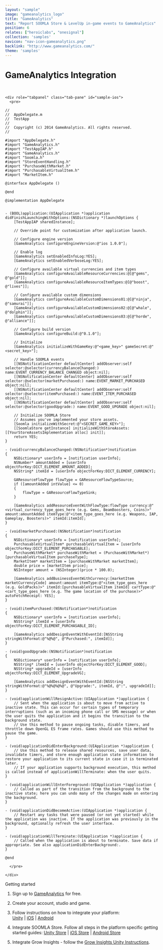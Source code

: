 ```yaml
---
layout: "sample"
image: "gameanalytics_logo"
title: "GameAnalytics"
text: "Report SOOMLA Store & LevelUp in-game events to GameAnalytics"
position: 6
relates: ["heroiclabs", "onesignal"]
collection: 'samples'
navicon: "nav-icon-gameanalytics.png"
backlink: "http://www.gameanalytics.com/"
theme: 'samples'
---
```


# GameAnalytics Integration

<br>

<div>


    <div role="tabpanel" class="tab-pane" id="sample-ios">
      <pre>
```
//
//  AppDelegate.m
//  TestApp
//
//  Copyright (c) 2014 GameAnalytics. All rights reserved.
//

#import "AppDelegate.h"
#import "GameAnalytics.h"
#import "TestAppIAP.h"
#import "GameAnalytics.h"
#import "Soomla.h"
#import "StoreEventHandling.h"
#import "PurchaseWithMarket.h"
#import "PurchasableVirtualItem.h"
#import "MarketItem.h"

@interface AppDelegate ()

@end

@implementation AppDelegate


- (BOOL)application:(UIApplication *)application didFinishLaunchingWithOptions:(NSDictionary *)launchOptions {
    [TestAppIAP sharedInstance];

    // Override point for customization after application launch.

    // Configure engine version
    [GameAnalytics configureEngineVersion:@"ios 1.0.0"];

    // Enable log
    [GameAnalytics setEnabledInfoLog:YES];
    [GameAnalytics setEnabledVerboseLog:YES];

    // Configure available virtual currencies and item types
    [GameAnalytics configureAvailableResourceCurrencies:@[@"gems", @"gold"]];
    [GameAnalytics configureAvailableResourceItemTypes:@[@"boost", @"lives"]];

    // Configure available custom dimensions
    [GameAnalytics configureAvailableCustomDimensions01:@[@"ninja", @"samurai"]];
    [GameAnalytics configureAvailableCustomDimensions02:@[@"whale", @"dolphin"]];
    [GameAnalytics configureAvailableCustomDimensions03:@[@"horde", @"alliance"]];

    // Configure build version
    [GameAnalytics configureBuild:@"0.1.0"];

    // Initialize
    [GameAnalytics initializeWithGameKey:@"<game_key>" gameSecret:@"<secret_key>"];

    // Handle SOOMLA events
    [[NSNotificationCenter defaultCenter] addObserver:self selector:@selector(currencyBalanceChanged:) name:EVENT_CURRENCY_BALANCE_CHANGED object:nil];
    [[NSNotificationCenter defaultCenter] addObserver:self selector:@selector(marketPurchased:) name:EVENT_MARKET_PURCHASED object:nil];
    [[NSNotificationCenter defaultCenter] addObserver:self selector:@selector(itemPurchased:) name:EVENT_ITEM_PURCHASED object:nil];
    [[NSNotificationCenter defaultCenter] addObserver:self selector:@selector(goodUpgrade:) name:EVENT_GOOD_UPGRADE object:nil];

    // Initialize SOOMLA Store
    // Assumes you've implemented your store assets.
    [Soomla initializeWithSecret:@"<SECRET_GAME_KEY>"];
    [[SoomlaStore getInstance] initializeWithStoreAssets:[[YourStoreAssetsImplementation alloc] init]];
    return YES;
}

- (void)currencyBalanceChanged:(NSNotification*)notification
{
    NSDictionary* userInfo = [notification userInfo];
    NSNumber* amountAdded = [userInfo objectForKey:DICT_ELEMENT_AMOUNT_ADDED];
    NSString* itemId = [userInfo objectForKey:DICT_ELEMENT_CURRENCY];

    GAResourceFlowType flowType = GAResourceFlowTypeSource;
    if ([amountAdded intValue] <= 0)
    {
        flowType = GAResourceFlowTypeSink;
    }

    [GameAnalytics addResourceEventWithFlowType:flowType currency:@"<virtual_currency_type_goes_here (e.g. Gems, BeamBoosters, Coins)>" amount:amountAdded itemType:@"<item_type_goes_here (e.g. Weapons, IAP, Gameplay, Boosters)>" itemId:itemId];
}

- (void)marketPurchased:(NSNotification*)notification
{
    NSDictionary* userInfo = [notification userInfo];
    PurchasableVirtualItem* purchasableVirtualItem = [userInfo objectForKey:DICT_ELEMENT_PURCHASABLE];
    PurchaseWithMarket* purchaseWithMarket = (PurchaseWithMarket*)[purchasableVirtualItem purchaseType];
    MarketItem* marketItem = [purchaseWithMarket marketItem];
    double price = [marketItem price];
    NSInteger amount = (NSInteger)(price * 100.0);

    [GameAnalytics addBusinessEventWithCurrency:[marketItem marketCurrencyCode] amount:amount itemType:@"<item_type_goes_here (e.g. GoldPacks)>" itemId:[purchasableVirtualItem itemId] cartType:@"<cart_type_goes_here (e.g. The game location of the purchase)>" autoFetchReceipt: YES];
}

- (void)itemPurchased:(NSNotification*)notification
{
    NSDictionary* userInfo = [notification userInfo];
    NSString* itemId = [userInfo objectForKey:DICT_ELEMENT_PURCHASABLE_ID];

    [GameAnalytics addDesignEventWithEventId:[NSString stringWithFormat:@"%@%@", @"Purchased:", itemId]];
}

- (void)goodUpgrade:(NSNotification*)notification
{
    NSDictionary* userInfo = [notification userInfo];
    NSString* itemId = [userInfo objectForKey:DICT_ELEMENT_GOOD];
    NSString* upgradeId = [userInfo objectForKey:DICT_ELEMENT_UpgradeVG];

    [GameAnalytics addDesignEventWithEventId:[NSString stringWithFormat:@"%@%@%@%@", @"Upgrade:", itemId, @":", upgradeId]];
}

- (void)applicationWillResignActive:(UIApplication *)application {
    // Sent when the application is about to move from active to inactive state. This can occur for certain types of temporary interruptions (such as an incoming phone call or SMS message) or when the user quits the application and it begins the transition to the background state.
    // Use this method to pause ongoing tasks, disable timers, and throttle down OpenGL ES frame rates. Games should use this method to pause the game.
}

- (void)applicationDidEnterBackground:(UIApplication *)application {
    // Use this method to release shared resources, save user data, invalidate timers, and store enough application state information to restore your application to its current state in case it is terminated later.
    // If your application supports background execution, this method is called instead of applicationWillTerminate: when the user quits.
}

- (void)applicationWillEnterForeground:(UIApplication *)application {
    // Called as part of the transition from the background to the inactive state; here you can undo many of the changes made on entering the background.
}

- (void)applicationDidBecomeActive:(UIApplication *)application {
    // Restart any tasks that were paused (or not yet started) while the application was inactive. If the application was previously in the background, optionally refresh the user interface.
}

- (void)applicationWillTerminate:(UIApplication *)application {
    // Called when the application is about to terminate. Save data if appropriate. See also applicationDidEnterBackground:.
}

@end
```
      </pre>

    </div>



<div class="samples-title">Getting started</div>

1. Sign up to <a href="http://www.gameanalytics.com/signup" target="_blank">GameAnalytics</a> for free.

2. Create your account, studio and game.

3. Follow instructions on how to integrate your platform: <br>
    <a href="https://guides.gameanalytics.com/content/sdk?page=unity" target="_blank">Unity</a> |
    <a href="https://guides.gameanalytics.com/content/sdk?page=ios" target="_blank">iOS</a> |
    <a href="https://guides.gameanalytics.com/content/sdk?page=android" target="_blank">Android</a>

4. Integrate SOOMLA Store. Follow all steps in the platform specific getting started guides: <a href="/soomla/unity/store/Store_GettingStarted/" target="_blank">Unity Store</a> | <a href="/soomla/ios/store/Store_GettingStarted/" target="_blank">iOS Store</a> | <a href="/soomla/android/store/Store_GettingStarted/" target="_blank">Android Store</a>

5. Integrate Grow Insights - follow the <a href="/unity/Grow_Insights/" target="_blank">Grow Insights Unity Instructions</a>.
